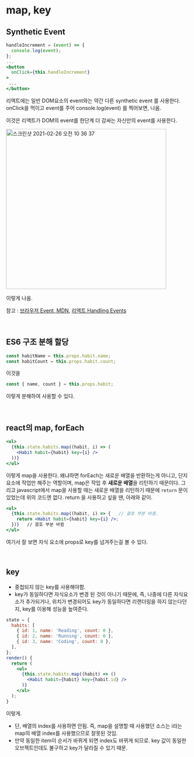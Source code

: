 # map, key

## Synthetic Event

```jsx
handleIncrement = (event) => {
  console.log(event);
};
...
<button
  onClick={this.handleIncrement}
>
 ...
</button>
```



리액트에는 일반 DOM요소의 event와는 약간 다른 synthetic event 를 사용한다. onClick을 먹이고 event를 주어 console.log(event) 를 찍어보면, 나옴.

이것은 리액트가 DOM의 event를 한단계 더 감싸는 자신만의 event를 사용한다.

<img width="438" alt="스크린샷 2021-02-26 오전 10 36 37" src="https://user-images.githubusercontent.com/59427983/109242519-9b03c680-781e-11eb-8cad-4483280ae339.png">

이렇게 나옴.

참고 : [브라우저 Event, MDN](https://developer.mozilla.org/en-US/docs/Web/API/Event), [리액트 Handling Events](https://reactjs.org/docs/handling-events.html)

<br>

## ES6 구조 분해 할당

```javascript
const habitName = this.props.habit.name;
const habitCount = this.props.habit.count;
```

이것을

```javascript
const { name, count } = this.props.habit;
```

이렇게 분해하여 사용할 수 있다.

<br/>

## react의 map, forEach

```jsx
<ul>
  {this.state.habits.map((habit, i) => (
    <Habit habit={habit} key={i} />
  ))}
</ul>
```

이렇게 map을 사용한다. 왜냐하면 forEach는 새로운 배열을 반환하는게 아니고, 단지 요소에 작업만 해주는 역할이며, map은 작업 후 **새로운 배열**을 리턴하기 때문이다. 그리고 javascript에서 map을 사용할 때는 새로운 배열을 리턴하기 때문에 `return` 문이 있었는데 위의 코드엔 없다. return 을 사용하고 싶을 땐, 아래와 같이.

```jsx
<ul>
  {this.state.habits.map((habit, i) => {   // 괄호 부분 바뀜.
    return <Habit habit={habit} key={i} />;
  })}   // 괄호 부분 바뀜
</ul>
```

여기서 잘 보면 자식 요소에 props로 key를 넘겨주는걸 볼 수 있다.

<br/>

## key

- 중첩되지 않는 key를 사용해야함.
- key가 동일하다면 자식요소가 변경 된 것이 아니기 때문에, 즉, 나중에 다른 자식요소가 추가되거나, 위치가 변경되어도 key가 동일하다면 리랜더링을 하지 않는다던지, key를 이용해 성능을 높여준다.

```jsx
state = {
  habits: [
    { id: 1, name: 'Reading', count: 0 },
    { id: 2, name: 'Running', count: 0 },
    { id: 3, name: 'Coding', count: 0 },
  ],
};
render() {
  return (
    <ul>
      {this.state.habits.map((habit) => ()
        <Habit habit={habit} key={habit.id} />
      )}
    </ul>
  );
}
```

이렇게. 

- 단, 배열의 index를 사용하면 안됨. 즉, map을 설명할 때 사용했던 소스는 i라는 map의 배열 index를 사용했으므로 잘못된 것임.
- 만약 동일한 item이 순서가 바뀌게 되면 index도 바뀌게 되므로. key 값이 동일한 오브젝트인데도 불구하고 key가 달라질 수 있기 때문.

